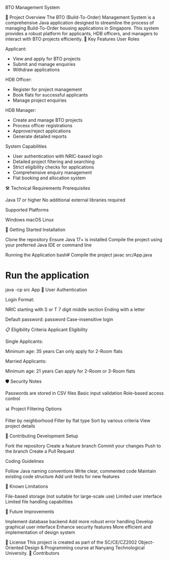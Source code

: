 BTO Management System

📝 Project Overview
The BTO (Build-To-Order) Management System is a comprehensive Java application designed to streamline the process of managing Build-To-Order housing applications in Singapore. This system provides a robust platform for applicants, HDB officers, and managers to interact with BTO projects efficiently.
🌟 Key Features
User Roles

Applicant:

- View and apply for BTO projects
- Submit and manage enquiries
- Withdraw applications


HDB Officer:

- Register for project management
- Book flats for successful applicants
- Manage project enquiries


HDB Manager:

- Create and manage BTO projects
- Process officer registrations
- Approve/reject applications
- Generate detailed reports



System Capabilities

- User authentication with NRIC-based login
- Detailed project filtering and searching
- Strict eligibility checks for applications
- Comprehensive enquiry management
- Flat booking and allocation system

🛠 Technical Requirements
Prerequisites

Java 17 or higher
No additional external libraries required

Supported Platforms

Windows
macOS
Linux


🚀 Getting Started
Installation

Clone the repository
Ensure Java 17+ is installed
Compile the project using your preferred Java IDE or command line

Running the Application
bash# Compile the project
javac src/App.java

# Run the application
java -cp src App
🔐 User Authentication

Login Format:

NRIC starting with S or T
7 digit middle section
Ending with a letter


Default password: password
Case-insensitive login

📋 Eligibility Criteria
Applicant Eligibility

Single Applicants:

Minimum age: 35 years
Can only apply for 2-Room flats


Married Applicants:

Minimum age: 21 years
Can apply for 2-Room or 3-Room flats



🛡️ Security Notes

Passwords are stored in CSV files
Basic input validation
Role-based access control

📊 Project Filtering Options

Filter by neighborhood
Filter by flat type
Sort by various criteria
View project details

🤝 Contributing
Development Setup

Fork the repository
Create a feature branch
Commit your changes
Push to the branch
Create a Pull Request

Coding Guidelines

Follow Java naming conventions
Write clear, commented code
Maintain existing code structure
Add unit tests for new features

🐛 Known Limitations

File-based storage (not suitable for large-scale use)
Limited user interface
Limited file handling capabilities

🔧 Future Improvements

Implement database backend
Add more robust error handling
Develop graphical user interface
Enhance security features
More efficient and implementation of design system

📄 License
This project is created as part of the SC/CE/CZ2002 Object-Oriented Design & Programming course at Nanyang Technological University.
👥 Contributors

